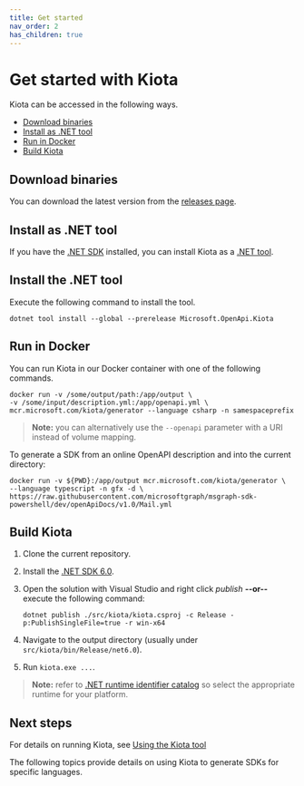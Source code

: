 ```yaml
---
title: Get started
nav_order: 2
has_children: true
---
```


# Get started with Kiota

Kiota can be accessed in the following ways.

- [Download binaries](#download-binaries)
- [Install as .NET tool](#install-as-net-tool)
- [Run in Docker](#run-in-docker)
- [Build Kiota](#build-kiota)

## Download binaries

You can download the latest version from the [releases page](https://github.com/microsoft/kiota/releases/latest).

## Install as .NET tool

If you have the [.NET SDK](https://dotnet.microsoft.com/download) installed, you can install Kiota as a [.NET tool](https://docs.microsoft.com/dotnet/core/tools/global-tools).

## Install the .NET tool

Execute the following command to install the tool.

```shell
dotnet tool install --global --prerelease Microsoft.OpenApi.Kiota
```

## Run in Docker

You can run Kiota in our Docker container with one of the following commands.

```shell
docker run -v /some/output/path:/app/output \
-v /some/input/description.yml:/app/openapi.yml \
mcr.microsoft.com/kiota/generator --language csharp -n samespaceprefix
```

> **Note:** you can alternatively use the `--openapi` parameter with a URI instead of volume mapping.

To generate a SDK from an online OpenAPI description and into the current directory:

```shell
docker run -v ${PWD}:/app/output mcr.microsoft.com/kiota/generator \
--language typescript -n gfx -d \
https://raw.githubusercontent.com/microsoftgraph/msgraph-sdk-powershell/dev/openApiDocs/v1.0/Mail.yml
```

## Build Kiota

1. Clone the current repository.
1. Install the [.NET SDK 6.0](https://dotnet.microsoft.com/download).
1. Open the solution with Visual Studio and right click *publish* **--or--** execute the following command:

    ```shell
    dotnet publish ./src/kiota/kiota.csproj -c Release -p:PublishSingleFile=true -r win-x64
    ```

1. Navigate to the output directory (usually under `src/kiota/bin/Release/net6.0`).
1. Run `kiota.exe ...`.

> **Note:** refer to [.NET runtime identifier catalog](https://docs.microsoft.com/dotnet/core/rid-catalog) so select the appropriate runtime for your platform.

## Next steps

For details on running Kiota, see [Using the Kiota tool](../using)

The following topics provide details on using Kiota to generate SDKs for specific languages.
